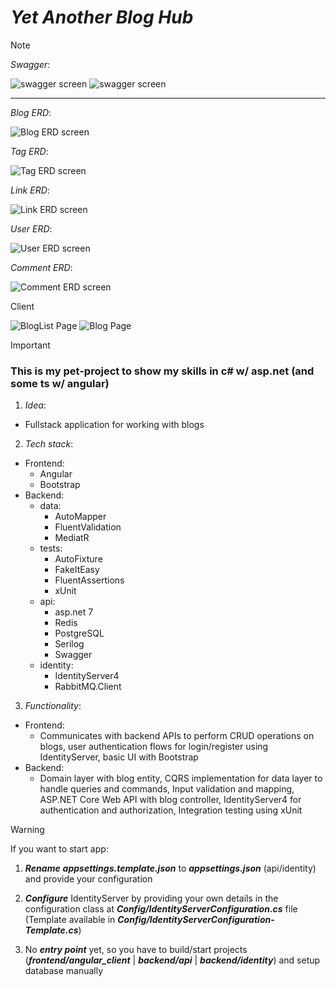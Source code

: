 # ***Yet Another Blog Hub***

>[!NOTE]
>*Swagger*:
>
>![swagger screen](https://i.imgur.com/JNa96XP.png)
>![swagger screen](https://i.imgur.com/GPxMCVj.png)
>
><hr>
>
>*Blog ERD*:
>
>![Blog ERD screen](https://i.imgur.com/BAOtdam.png)
>
>*Tag ERD*:
>
>![Tag ERD screen](https://i.imgur.com/tcdxquB.png)
>
>*Link ERD*:
>
>![Link ERD screen](https://i.imgur.com/0lwIunM.png)
>
>*User ERD*:
>
>![User ERD screen](https://i.imgur.com/T2yI1bV.png)
>
>*Сomment ERD*:
>
>![Сomment ERD screen](https://i.imgur.com/nBEzIeS.png)
>
>Client
>
>![BlogList Page](https://i.imgur.com/DMxFKB2.jpg)
>![Blog Page](https://i.imgur.com/tCXV8fd.jpg)

>[!IMPORTANT]
>### This is my pet-project to show my skills in c# w/ asp.net (and some ts w/ angular) 
1. *Idea*:
  - Fullstack application for working with blogs
2. *Tech stack*:
  - Frontend:
    - Angular
    - Bootstrap
  - Backend:
    - data:
      - AutoMapper
      - FluentValidation
      - MediatR
    - tests:
      - AutoFixture
      - FakeItEasy
      - FluentAssertions
      - xUnit
    - api:
      - asp.net 7
      - Redis
      - PostgreSQL
      - Serilog
      - Swagger
    - identity:
      - IdentityServer4
      - RabbitMQ.Client
3. *Functionality*:
  - Frontend:
    - Communicates with backend APIs to perform CRUD operations on blogs, user authentication flows for login/register using IdentityServer, basic UI with Bootstrap
  - Backend:
    - Domain layer with blog entity, CQRS implementation for data layer to handle queries and commands, Input validation and mapping, ASP.NET Core Web API with blog controller, IdentityServer4 for authentication and authorization, Integration testing using xUnit

>[!WARNING]
>If you want to start app:
>
>1. ***Rename*** ***appsettings.template.json*** to ***appsettings.json*** (api/identity) and provide your configuration
>
>1. ***Configure*** IdentityServer by providing your own details in the configuration class at ***Config/IdentityServerConfiguration.cs*** file (Template available in ***Config/IdentityServerConfiguration-Template.cs***)
> 
>1. No ***entry point*** yet, so you have to build/start projects (***frontend/angular_client*** | ***backend/api*** | ***backend/identity***) and setup database manually
